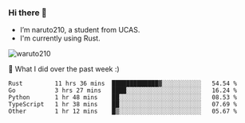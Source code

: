 ### Hi there 👋

- I’m naruto210, a student from UCAS.
- I'm currently using Rust.

<img src="https://komarev.com/ghpvc/?username=waruto210" alt="waruto210" />

🔭 What I did over the past week :)

<!--START_SECTION:waka-->
```text
Rust         11 hrs 36 mins  █████████████▓░░░░░░░░░░░   54.54 % 
Go           3 hrs 27 mins   ████░░░░░░░░░░░░░░░░░░░░░   16.24 % 
Python       1 hr 48 mins    ██░░░░░░░░░░░░░░░░░░░░░░░   08.53 % 
TypeScript   1 hr 38 mins    ██░░░░░░░░░░░░░░░░░░░░░░░   07.69 % 
Other        1 hr 12 mins    █▒░░░░░░░░░░░░░░░░░░░░░░░   05.67 % 
```
<!--END_SECTION:waka-->
